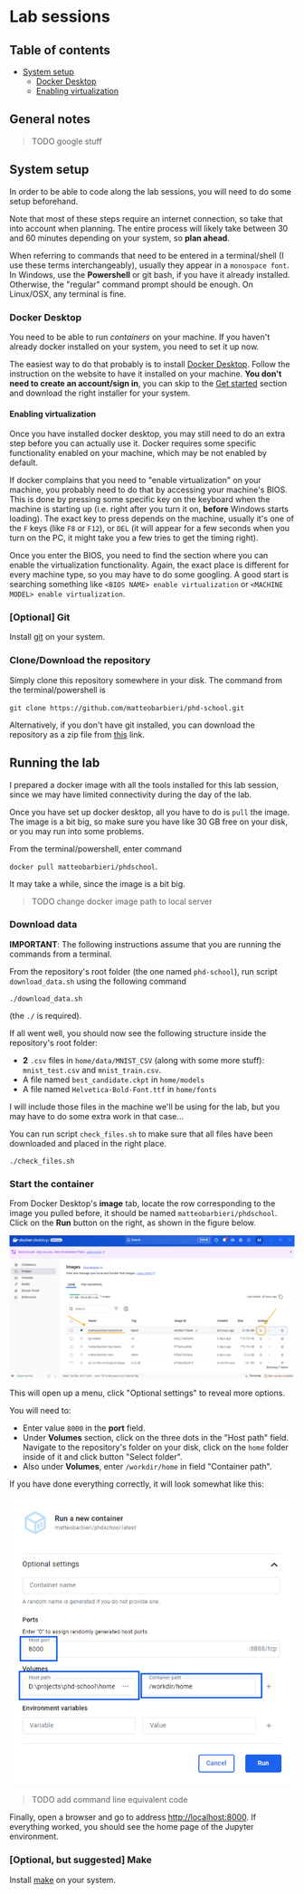 # Lab sessions

## Table of contents

* [System setup](#system-setup)
  * [Docker Desktop](#docker-desktop)
  * [Enabling virtualization](#enabling-virtualization)

## General notes

> TODO google stuff

## System setup

In order to be able to code along the lab sessions, you will need to do some setup beforehand.

Note that most of these steps require an internet connection, so take that into account when planning. The entire process will likely take between 30 and 60 minutes depending on your system, so **plan ahead**.

When referring to commands that need to be entered in a terminal/shell (I use these terms interchangeably), usually they appear in a `monospace font`. In Windows, use the **Powershell** or git bash, if you have it already installed. Otherwise, the "regular" command prompt should be enough. On Linux/OSX, any terminal is fine.

### Docker Desktop

You need to be able to run _containers_ on your machine. If you haven't already docker installed on your system, you need to set it up now.

The easiest way to do that probably is to install [Docker Desktop](https://www.docker.com/products/docker-desktop/). Follow the instruction on the website to have it installed on your machine. **You don't need to create an account/sign in**, you can skip to the [Get started](https://www.docker.com/get-started/) section and download the right installer for your system.

#### Enabling virtualization

Once you have installed docker desktop, you may still need to do an extra step before you can actually use it. Docker requires some specific functionality enabled on your machine, which may be not enabled by default.

If docker complains that you need to "enable virtualization" on your machine, you probably need to do that by accessing your machine's BIOS.
This is done by pressing some specific key on the keyboard when the machine is starting up (i.e. right after you turn it on, **before** Windows starts loading). The exact key to press depends on the machine, usually it's one of the `F` keys (like `F8` or `F12`), or `DEL` (it will appear for a few seconds when you turn on the PC, it might take you a few tries to get the timing right).

Once you enter the BIOS, you need to find the section where you can enable the virtualization functionality. Again, the exact place is different for every machine type, so you may have to do some googling. A good start is searching something like `<BIOS NAME> enable virtualization` or `<MACHINE MODEL> enable virtualization`.

### [Optional] Git

Install [git](https://git-scm.com/) on your system.

### Clone/Download the repository

Simply clone this repository somewhere in your disk. The command from the terminal/powershell is 

`git clone https://github.com/matteobarbieri/phd-school.git`

Alternatively, if you don't have git installed, you can download the repository as a zip file from [this](https://github.com/matteobarbieri/phd-school/archive/refs/heads/main.zip) link.

## Running the lab

I prepared a docker image with all the tools installed for this lab session, since we may have limited connectivity during the day of the lab.

Once you have set up docker desktop, all you have to do is `pull` the image. The image is a bit big, so make sure you have like 30 GB free on your disk, or you may run into some problems.

From the terminal/powershell, enter command 

`docker pull matteobarbieri/phdschool`. 

It may take a while, since the image is a bit big.

> TODO change docker image path to local server

### Download data

**IMPORTANT**: The following instructions assume that you are running the commands from a terminal.

From the repository's root folder (the one named `phd-school`), run script `download_data.sh` using the following command

```
./download_data.sh
```

(the `./` is required).

If all went well, you should now see the following structure inside the repository's root folder:
- **2** `.csv` files in `home/data/MNIST_CSV` (along with some more stuff): `mnist_test.csv` and `mnist_train.csv`.
- A file named `best_candidate.ckpt` in `home/models`
- A file named `Helvetica-Bold-Font.ttf` in `home/fonts`

I will include those files in the machine we'll be using for the lab, but you may have to do some extra work in that case...

You can run script `check_files.sh` to make sure that all files have been downloaded and placed in the right place.

```
./check_files.sh
```

### Start the container

From Docker Desktop's **image** tab, locate the row corresponding to the image you pulled before, it should be named `matteobarbieri/phdschool`. Click on the **Run** button on the right, as shown in the figure below.

![Docker desktop images](assets/docker_desktop_images.png "Docker desktop images tab")

This will open up a menu, click "Optional settings" to reveal more options.

You will need to:

- Enter value `8000` in the **port** field.
- Under **Volumes** section, click on the three dots in the "Host path" field. Navigate to the repository's folder on your disk, click on the `home` folder inside of it and click button "Select folder".
- Also under **Volumes**, enter `/workdir/home` in field "Container path".

If you have done everything correctly, it will look somewhat like this:

![Docker desktop run container settings](assets/docker_run_optional_settings.png "Docker desktop run container settings")

> TODO add command line equivalent code

Finally, open a browser and go to address [http://localhost:8000](http://localhost:8000). If everything worked, you should see the home page of the Jupyter environment.

### [Optional, but suggested] Make

Install [make](https://stackoverflow.com/questions/32127524/how-to-install-and-use-make-in-windows) on your system.
